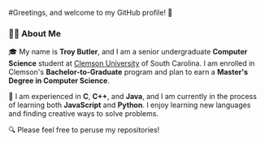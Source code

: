 #Greetings, and welcome to my GitHub profile! 👋

<h3>👨‍💼 About Me</h3>

🎓  My name is <b>Troy Butler</b>, and I am a senior undergraduate <b>Computer Science</b> student at [Clemson University](https://www.clemson.edu/) of South Carolina.
I am enrolled in Clemson's <b>Bachelor-to-Graduate</b> program and plan to earn a <b>Master's Degree in Computer Science</b>.

💾  I am experienced in <b>C</b>, <b>C++</b>, and <b>Java</b>, and I am currently in the process of learning both <b>JavaScript</b> and <b>Python</b>. I enjoy learning new languages and finding creative
ways to solve problems.

🔍  Please feel free to peruse my repositories!

